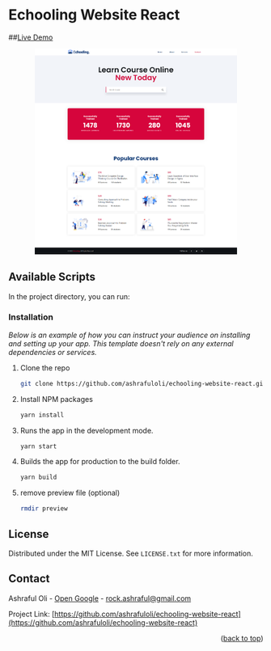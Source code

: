 # Echooling Website React

##[Live Demo ](https://ashrafuloli-echooling-react.netlify.app/)

<div align="center">
  <a href="https://ashrafuloli-echooling-react.netlify.app/" target="_blank">
    <img src="preview/home.png" alt="Logo" width="400">
  </a>
</div>

## Available Scripts

In the project directory, you can run:

### Installation

_Below is an example of how you can instruct your audience on installing and setting up your app. This template doesn't rely on any external dependencies or services._

1. Clone the repo
    ```sh
    git clone https://github.com/ashrafuloli/echooling-website-react.git
    ```
2. Install NPM packages
    ```sh
    yarn install
    ```
3. Runs the app in the development mode.
    ```sh
    yarn start
    ```
4. Builds the app for production to the build folder.
    ```sh
    yarn build
    ```
5. remove preview file (optional)
    ```sh
    rmdir preview
    ```

<!-- LICENSE -->

## License

Distributed under the MIT License. See `LICENSE.txt` for more information.

<!-- CONTACT -->

## Contact

Ashraful Oli - [Open Google](https://www.google.com/search?q=ashraful+oli) - rock.ashraful@gmail.com

Project Link: [https://github.com/ashrafuloli/echooling-website-react](https://github.com/ashrafuloli/echooling-website-react)

<p align="right">(<a href="#top">back to top</a>)</p>
